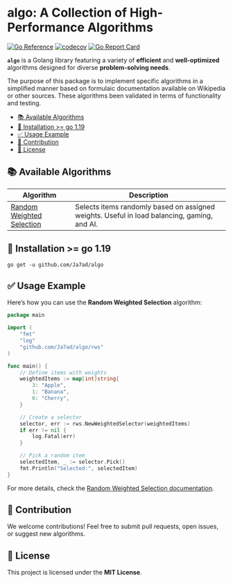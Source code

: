 # algo: A Collection of High-Performance Algorithms

[![Go Reference](https://pkg.go.dev/badge/github.com/Ja7ad/algo.svg)](https://pkg.go.dev/github.com/Ja7ad/algo)
[![codecov](https://codecov.io/gh/Ja7ad/algo/graph/badge.svg?token=9fLKrkUviU)](https://codecov.io/gh/Ja7ad/algo)
[![Go Report Card](https://goreportcard.com/badge/github.com/Ja7ad/algo)](https://goreportcard.com/report/github.com/Ja7ad/algo)

**`algo`** is a Golang library featuring a variety of **efficient** and **well-optimized** algorithms designed for diverse **problem-solving needs**.

The purpose of this package is to implement specific algorithms in a simplified manner based on formulaic documentation available on Wikipedia or other sources. These algorithms 
been validated in terms of functionality and testing.

- [📚 Available Algorithms](#-available-algorithms)
- [🚀 Installation >= go 1.19](#-installation--go-119)
- [✅ Usage Example](#-usage-example)
- [📌 Contribution](#-contribution)
- [📜 License](#-license)

## 📚 Available Algorithms

| Algorithm | Description |
|-----------|-------------|
| [Random Weighted Selection](./rws/README.md) | Selects items randomly based on assigned weights. Useful in load balancing, gaming, and AI. |


## 🚀 Installation >= go 1.19

```shell
go get -u github.com/Ja7ad/algo
```

## ✅ Usage Example

Here’s how you can use the **Random Weighted Selection** algorithm:

```go
package main

import (
	"fmt"
	"log"
	"github.com/Ja7ad/algo/rws"
)

func main() {
	// Define items with weights
	weightedItems := map[int]string{
		3: "Apple",
		1: "Banana",
		6: "Cherry",
	}

	// Create a selector
	selector, err := rws.NewWeightedSelector(weightedItems)
	if err != nil {
		log.Fatal(err)
	}

	// Pick a random item
	selectedItem, _ := selector.Pick()
	fmt.Println("Selected:", selectedItem)
}
```

For more details, check the [Random Weighted Selection documentation](./rws/README.md).

## 📌 Contribution

We welcome contributions! Feel free to submit pull requests, open issues, or suggest new algorithms.

## 📜 License

This project is licensed under the **MIT License**.